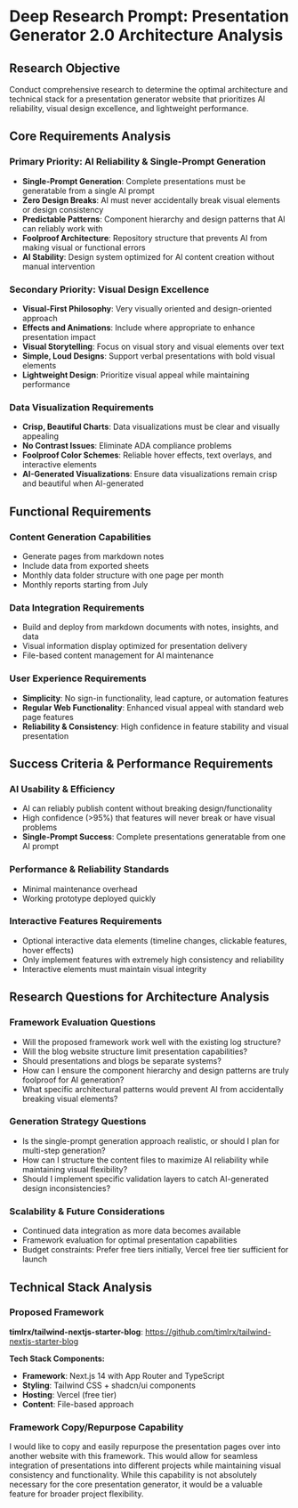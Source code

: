 # Deep Research Prompt: Presentation Generator 2.0 Architecture Analysis

## Research Objective
Conduct comprehensive research to determine the optimal architecture and technical stack for a presentation generator website that prioritizes AI reliability, visual design excellence, and lightweight performance.

## Core Requirements Analysis

### Primary Priority: AI Reliability & Single-Prompt Generation
- **Single-Prompt Generation**: Complete presentations must be generatable from a single AI prompt
- **Zero Design Breaks**: AI must never accidentally break visual elements or design consistency
- **Predictable Patterns**: Component hierarchy and design patterns that AI can reliably work with
- **Foolproof Architecture**: Repository structure that prevents AI from making visual or functional errors
- **AI Stability**: Design system optimized for AI content creation without manual intervention

### Secondary Priority: Visual Design Excellence
- **Visual-First Philosophy**: Very visually oriented and design-oriented approach
- **Effects and Animations**: Include where appropriate to enhance presentation impact
- **Visual Storytelling**: Focus on visual story and visual elements over text
- **Simple, Loud Designs**: Support verbal presentations with bold visual elements
- **Lightweight Design**: Prioritize visual appeal while maintaining performance

### Data Visualization Requirements
- **Crisp, Beautiful Charts**: Data visualizations must be clear and visually appealing
- **No Contrast Issues**: Eliminate ADA compliance problems
- **Foolproof Color Schemes**: Reliable hover effects, text overlays, and interactive elements
- **AI-Generated Visualizations**: Ensure data visualizations remain crisp and beautiful when AI-generated

## Functional Requirements

### Content Generation Capabilities
- Generate pages from markdown notes
- Include data from exported sheets
- Monthly data folder structure with one page per month
- Monthly reports starting from July

### Data Integration Requirements
- Build and deploy from markdown documents with notes, insights, and data
- Visual information display optimized for presentation delivery
- File-based content management for AI maintenance

### User Experience Requirements
- **Simplicity**: No sign-in functionality, lead capture, or automation features
- **Regular Web Functionality**: Enhanced visual appeal with standard web page features
- **Reliability & Consistency**: High confidence in feature stability and visual presentation


## Success Criteria & Performance Requirements

### AI Usability & Efficiency
- AI can reliably publish content without breaking design/functionality
- High confidence (>95%) that features will never break or have visual problems
- **Single-Prompt Success**: Complete presentations generatable from one AI prompt

### Performance & Reliability Standards
- Minimal maintenance overhead
- Working prototype deployed quickly

### Interactive Features Requirements
- Optional interactive data elements (timeline changes, clickable features, hover effects)
- Only implement features with extremely high consistency and reliability
- Interactive elements must maintain visual integrity

## Research Questions for Architecture Analysis

### Framework Evaluation Questions
- Will the proposed framework work well with the existing log structure?
- Will the blog website structure limit presentation capabilities?
- Should presentations and blogs be separate systems?
- How can I ensure the component hierarchy and design patterns are truly foolproof for AI generation?
- What specific architectural patterns would prevent AI from accidentally breaking visual elements?

### Generation Strategy Questions
- Is the single-prompt generation approach realistic, or should I plan for multi-step generation?
- How can I structure the content files to maximize AI reliability while maintaining visual flexibility?
- Should I implement specific validation layers to catch AI-generated design inconsistencies?

### Scalability & Future Considerations
- Continued data integration as more data becomes available
- Framework evaluation for optimal presentation capabilities
- Budget constraints: Prefer free tiers initially, Vercel free tier sufficient for launch

## Technical Stack Analysis

### Proposed Framework
**timlrx/tailwind-nextjs-starter-blog**: https://github.com/timlrx/tailwind-nextjs-starter-blog

**Tech Stack Components:**
- **Framework**: Next.js 14 with App Router and TypeScript
- **Styling**: Tailwind CSS + shadcn/ui components
- **Hosting**: Vercel (free tier)
- **Content**: File-based approach

### Framework Copy/Repurpose Capability
I would like to copy and easily repurpose the presentation pages over into another website with this framework. This would allow for seamless integration of presentations into different projects while maintaining visual consistency and functionality. While this capability is not absolutely necessary for the core presentation generator, it would be a valuable feature for broader project flexibility.